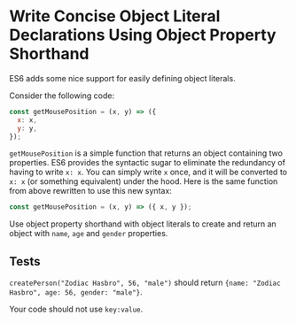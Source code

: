 # Write Concise Object Literal Declarations Using Object Property Shorthand

ES6 adds some nice support for easily defining object literals.

Consider the following code:

```javascript
const getMousePosition = (x, y) => ({
  x: x,
  y: y,
});
```

`getMousePosition` is a simple function that returns an object containing two properties. ES6 provides the syntactic sugar to eliminate the redundancy of having to write `x: x`. You can simply write `x` once, and it will be converted to `x: x` (or something equivalent) under the hood. Here is the same function from above rewritten to use this new syntax:

```javascript
const getMousePosition = (x, y) => ({ x, y });
```

Use object property shorthand with object literals to create and return an object with `name`, `age` and `gender` properties.

## Tests

`createPerson("Zodiac Hasbro", 56, "male")` should return `{name: "Zodiac Hasbro", age: 56, gender: "male"}`.

Your code should not use `key:value`.
